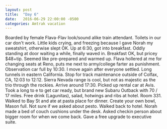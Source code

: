 ```yaml
---
layout: post
title:  "Day 6"
date:   2016-06-29 22:00:00 -0500
categories: Amtrak vacation
---
```

Boarded by female Flava-Flav look/sound alike train attendant. Toilets in our car don't work.  Little kids crying, and freezing because I gave Norah my sweatshirt, otherwise slept OK. Up at 6:30, got into breakfast. Oddly standing at door waiting a while, finally waved in. Breakfast OK, but pricey $48+tip. Seemed like pre-prepared and warmed up. Flava hollered at me for changing seats at Reno, puts me next to army/college farter as punishment. Observation car full by 10:30. I move again after everyone settled. Long tunnels in eastern California. Stop for track maintenance outside of Colfax, CA, 12:03 to 12:12. Sierra Nevada range is cool, but not as majestic as the trio through the rockies. Arrive around 17:30. Picked up rental car at Avis. Took a long to e to get car ready, but brand new Subaru Outback with 70 / 17 miles. Free drink (Lagunitas), salad,  hotwings and ribs at hotel. Room 331. Walked to Bay St and ate at pasta place for dinner. Create your own bowl, Mason full. Not sure if we asked about pesto. Walked back to hotel. Norah made a bed of couch cushions under the desk. Asked checkin person about bigger room for when we come back. Gave a free upgrade to executive suite.
